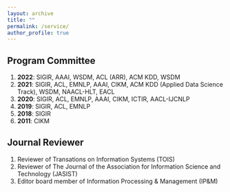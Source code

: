 ```yaml
---
layout: archive
title: ""
permalink: /service/
author_profile: true
---
```



## Program Committee
1. **2022**: SIGIR, AAAI, WSDM, ACL (ARR), ACM KDD, WSDM
2. **2021**: SIGIR, ACL, EMNLP, AAAI, CIKM, ACM KDD (Applied Data Science Track), WSDM, NAACL-HLT, EACL
3. **2020**: SIGIR, ACL, EMNLP, AAAI, CIKM, ICTIR, AACL-IJCNLP
4. **2019**: SIGIR, ACL, EMNLP
5. **2018**: SIGIR
6. **2011**: CIKM

## Journal Reviewer

1. Reviewer of Transations on Information Systems (TOIS)
2. Reviewer of The Journal of the Association for Information Science and Technology (JASIST) 
3. Editor board member of Information Processing & Management (IP&M)
